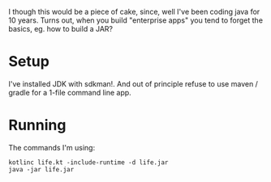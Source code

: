 I though this would be a piece of cake, since, well I've been coding java for 10 years.
Turns out, when you build "enterprise apps" you tend to forget the basics, eg. how to build a JAR?

# Setup
I've installed JDK with sdkman!.
And out of principle refuse to use maven / gradle for a 1-file command line app.

# Running
The commands I'm using:
```
kotlinc life.kt -include-runtime -d life.jar
java -jar life.jar
```
